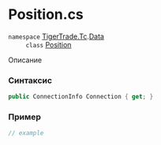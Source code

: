 
# Position.cs
`namespace` [TigerTrade.Tc](../../../../TigerTrade.Tc.md).[Data](../../../../TigerTrade.Tc/Data.md)  
&nbsp;&nbsp;&nbsp;&nbsp;&nbsp;&nbsp;&nbsp;&nbsp;&nbsp;`class` [Position](../../Position.cs.md)

Описание

### Синтаксис
```csharp
public ConnectionInfo Connection { get; }
```
### Пример  
```csharp
// example
```
